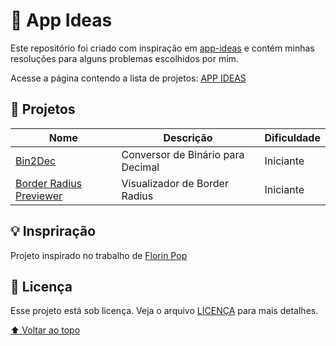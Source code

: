 # 🎯 App Ideas
Este repositório foi criado com inspiração em [app-ideas](https://github.com/florinpop17/app-ideas) e contém minhas resoluções para alguns problemas escolhidos por mim.

Acesse a página contendo a lista de projetos: [APP IDEAS](https://lucashenrique-dev.github.io/app-ideas/)

## 📖 Projetos

Nome | Descrição | Dificuldade
|---|---|---
[Bin2Dec](projects/Dificuldades/Iniciante/Bin2Dec) | Conversor de Binário para Decimal | Iniciante
[Border Radius Previewer](projects/Dificuldades/Iniciante/Border-radius_Previewer) | Visualizador de Border Radius | Iniciante

## 💡 Inspriração
Projeto inspirado no trabalho de [Florin Pop](https://github.com/florinpop17)

## 📝 Licença

Esse projeto está sob licença. Veja o arquivo [LICENÇA](LICENSE) para mais detalhes.

[⬆ Voltar ao topo](#-app-ideas)
